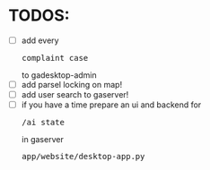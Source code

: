 # TODOS:

- [ ] add every <pre>complaint_case</pre> to gadesktop-admin
- [ ] add parsel locking on map! 
- [ ] add user search to gaserver!
- [ ] if you have a time prepare an ui and backend for <pre>/ai_state</pre> in gaserver <pre>app/website/desktop-app.py</pre>

